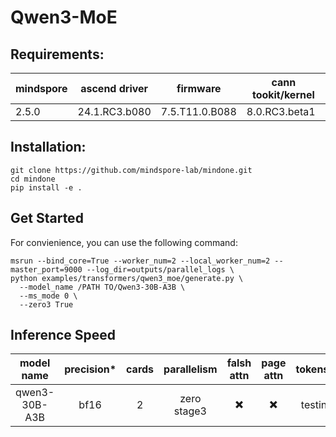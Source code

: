# Qwen3-MoE

## Requirements:
|mindspore | 	ascend driver | firmware       | cann tookit/kernel|
|--- |----------------|----------------| --- |
|2.5.0 | 24.1.RC3.b080  | 7.5.T11.0.B088 | 8.0.RC3.beta1|

## Installation:
```
git clone https://github.com/mindspore-lab/mindone.git
cd mindone
pip install -e .
```

## Get Started

For convienience, you can use the following command:

```shell
msrun --bind_core=True --worker_num=2 --local_worker_num=2 --master_port=9000 --log_dir=outputs/parallel_logs \
python examples/transformers/qwen3_moe/generate.py \
  --model_name /PATH TO/Qwen3-30B-A3B \
  --ms_mode 0 \
  --zero3 True
```

## Inference Speed
|model name	| precision* | cards | parallelism | falsh attn | page attn |	tokens/s	|
| :---: | :---:  |:---:  | :---:  |:---:  | :---:  | :---:  |
| qwen3-30B-A3B |  bf16 | 2 | zero stage3 | ✖️  | ✖️ | testing |
